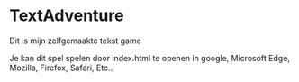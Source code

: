 # TextAdventure

Dit is mijn zelfgemaakte tekst game

Je kan dit spel spelen door index.html te openen in google, Microsoft Edge, Mozilla, Firefox, Safari, Etc..
